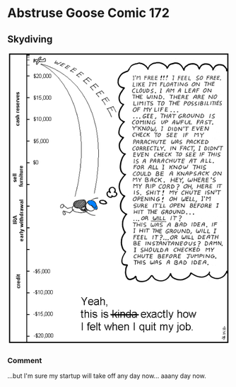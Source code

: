 # Abstruse Goose Comic 172
## Skydiving

![image](skydiving.png)
### Comment
...but I'm sure my startup will take off any day now... aaany day now.
